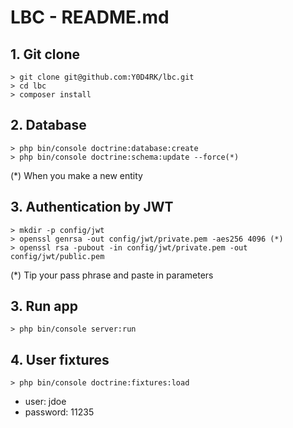 # LBC - README.md


## 1. Git clone
```
> git clone git@github.com:Y0D4RK/lbc.git
> cd lbc
> composer install

```

## 2. Database
```
> php bin/console doctrine:database:create
> php bin/console doctrine:schema:update --force(*)

```
(\*) When you make a new entity

## 3. Authentication by JWT 
```
> mkdir -p config/jwt
> openssl genrsa -out config/jwt/private.pem -aes256 4096 (*)
> openssl rsa -pubout -in config/jwt/private.pem -out config/jwt/public.pem

```
(\*) Tip your pass phrase and paste in parameters

## 3. Run app
```
> php bin/console server:run

```

## 4. User fixtures
```
> php bin/console doctrine:fixtures:load

```
- user: jdoe
- password: 11235

